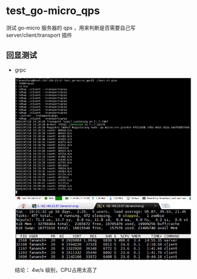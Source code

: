 # test_go-micro_qps
测试 go-micro 服务器的 qps ，用来判断是否需要自己写 server/client/transport 插件


## 回显测试

- grpc

  ![p1](asset/grpc.jpg)
  ![p2](asset/cpu.jpg)

  结论： 4w/s 级别，CPU占用太高了
